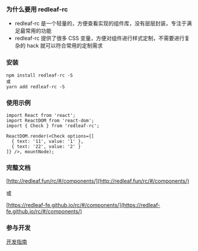 ### 为什么要用 redleaf-rc

- redleaf-rc 是一个轻量的，方便查看实现的组件库，没有层层封装，专注于满足最常用的功能
- redleaf-rc 提供了很多 CSS 变量，方便对组件进行样式定制，不需要进行复杂的 hack 就可以符合常用的定制需求

### 安装

```
npm install redleaf-rc -S
或
yarn add redleaf-rc -S
```

### 使用示例

```
import React from 'react';
import ReactDOM from 'react-dom';
import { Check } from 'redleaf-rc';

ReactDOM.render(<Check options={[
  { text: '11', value: '1' },
  { text: '22', value: '2' }
]} />, mountNode);
```

### 完整文档

[http://redleaf.fun/rc/#/components/](http://redleaf.fun/rc/#/components/)

或

[https://redleaf-fe.github.io/rc/#/components/](https://redleaf-fe.github.io/rc/#/components/)

### 参与开发

[开发指南](https://github.com/redleaf-fe/redleaf-rc/blob/master/%E5%BC%80%E5%8F%91%E6%8C%87%E5%8D%97.md)
